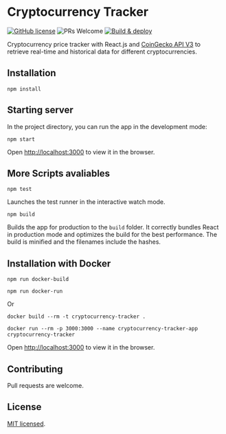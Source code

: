 # Cryptocurrency Tracker

[![GitHub license](https://img.shields.io/badge/license-MIT-blue.svg)](https://github.com/facebook/react/blob/master/LICENSE) ![PRs Welcome](https://img.shields.io/badge/PRs-welcome-brightgreen.svg) [![Build & deploy](https://github.com/alexjcm/cryptocurrency-tracker/actions/workflows/build-and-deploy.yml/badge.svg?branch=main)](https://github.com/alexjcm/cryptocurrency-tracker/actions/workflows/build-and-deploy.yml)

Cryptocurrency price tracker with React.js and [CoinGecko API V3](https://www.coingecko.com/es/api/documentation) to retrieve real-time and historical data for different cryptocurrencies.

## Installation

`npm install`

## Starting server

In the project directory, you can run the app in the development mode:

`npm start`

Open [http://localhost:3000](http://localhost:3000) to view it in the browser.

## More Scripts avaliables

`npm test`

Launches the test runner in the interactive watch mode.

`npm build`

Builds the app for production to the `build` folder. It correctly bundles React in production mode and optimizes the build for the best performance. The build is minified and the filenames include the hashes.

## Installation with Docker

`npm run docker-build`

`npm run docker-run`

Or

`docker build --rm -t cryptocurrency-tracker .`

`docker run --rm -p 3000:3000 --name cryptocurrency-tracker-app cryptocurrency-tracker`

Open [http://localhost:3000](http://localhost:3000) to view it in the browser.

## Contributing

Pull requests are welcome.

## License

[MIT licensed](./LICENSE).
